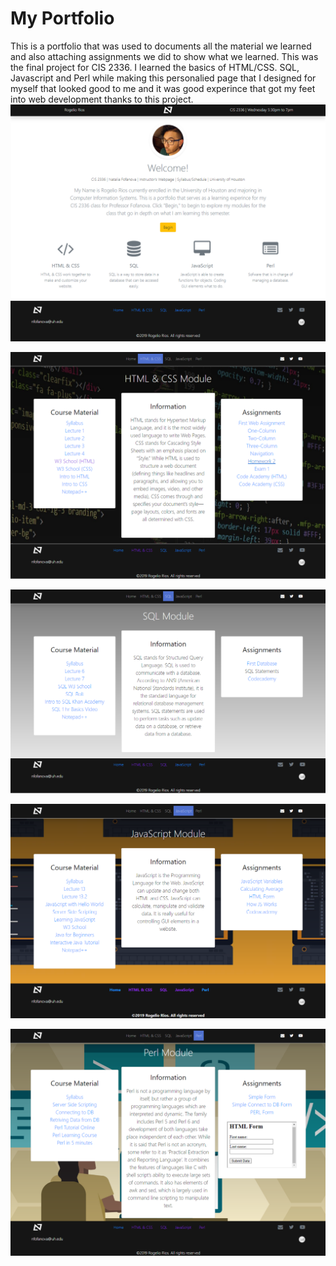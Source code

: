 # My Portfolio
This is a portfolio that was used to documents all the material we learned and also attaching assignments we did to show what we learned. This was the final project for CIS 2336.
I learned the basics of HTML/CSS. SQL, Javascript and Perl while making this personalied page that I designed for myself that looked good to me and it was good experince that got my feet into web development thanks to this project.
![Image of Homepage](https://github.com/rrios4/MyPortfolio/blob/master/Portfolio/default/Media/1.png?raw=true)

![Image of Homepage](https://github.com/rrios4/MyPortfolio/blob/master/Portfolio/default/Media/2.png?raw=true)

![Image of Homepage](https://github.com/rrios4/MyPortfolio/blob/master/Portfolio/default/Media/3.png?raw=true)

![Image of Homepage](https://github.com/rrios4/MyPortfolio/blob/master/Portfolio/default/Media/4.png?raw=true)

![Image of Homepage](https://github.com/rrios4/MyPortfolio/blob/master/Portfolio/default/Media/5.png?raw=true)
